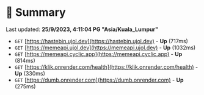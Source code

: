 # 📖 Summary
Last updated: **25/9/2023, 4:11:04 PG "Asia/Kuala_Lumpur"**

- `GET` [https://hastebin.ujol.dev](https://hastebin.ujol.dev) - **Up** (717ms)
- `GET` [https://memeapi.ujol.dev](https://memeapi.ujol.dev) - **Up** (1032ms)
- `GET` [https://memeapi.cyclic.app](https://memeapi.cyclic.app) - **Up** (814ms)
- `GET` [https://klik.onrender.com/health](https://klik.onrender.com/health) - **Up** (330ms)
- `GET` [https://dumb.onrender.com](https://dumb.onrender.com) - **Up** (275ms)
